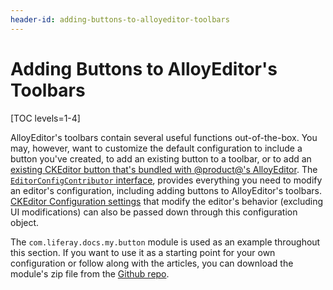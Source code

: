 ```yaml
---
header-id: adding-buttons-to-alloyeditor-toolbars
---
```


# Adding Buttons to AlloyEditor's Toolbars

[TOC levels=1-4]

AlloyEditor's toolbars contain several useful functions out-of-the-box. You 
may, however, want to customize the default configuration to include a button 
you've created, to add an existing button to a toolbar, or to add an 
[existing CKEditor button that's bundled with @product@'s AlloyEditor](/docs/7-2/reference/-/knowledge_base/r/ckeditor-plugin-reference-guide).
The 
[`EditorConfigContributor` interface](@platform-ref@/7.2-latest/javadocs/portal-kernel/com/liferay/portal/kernel/editor/configuration/EditorConfigContributor.html), 
provides everything you need to modify an editor's configuration, including 
adding buttons to AlloyEditor's toolbars. 
[CKEditor Configuration settings](https://docs.ckeditor.com/ckeditor4/latest/api/CKEDITOR_config.html) 
that modify the editor's behavior (excluding UI modifications) can also be 
passed down through this configuration object. 

The `com.liferay.docs.my.button` module is used as an example throughout this 
section. If you want to use it as a starting point for your own configuration 
or follow along with the articles, you can download the module's zip file from 
the [Github repo](https://github.com/liferay/liferay-docs/tree/7.1.x/develop/tutorials/code/osgi/modules/com.liferay.docs.my.button). 
